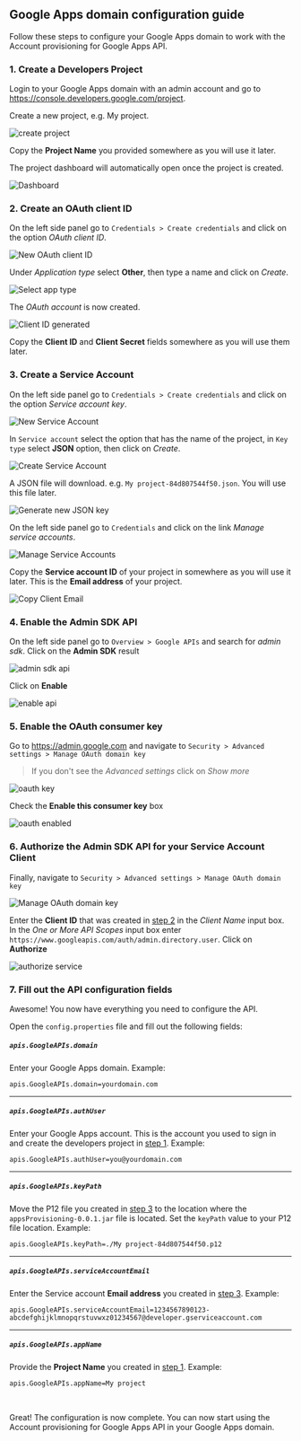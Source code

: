 ## Google Apps domain configuration guide

Follow these steps to configure your Google Apps domain to work with the Account provisioning for Google Apps API.

### 1. Create a Developers Project

Login to your Google Apps domain with an admin account and go to https://console.developers.google.com/project.

Create a new project, e.g. My project.

![create project][createProject]

Copy the **Project Name** you provided somewhere as you will use it later.

The project dashboard will automatically open once the project is created.

![Dashboard][dash]

### 2. Create an OAuth client ID

On the left side panel go to `Credentials > Create credentials` and click on the option *OAuth client ID*.

![New OAuth client ID][cred]

Under *Application type* select **Other**, then type a name and click on *Create*.

![Select app type][appTypeOther]

The *OAuth account* is now created.

![Client ID generated][clientID]

Copy the **Client ID** and **Client Secret** fields somewhere as you will use them later.

### 3. Create a Service Account

On the left side panel go to `Credentials > Create credentials` and click on the option *Service account key*.

![New Service Account][serviceAccount]

In `Service account` select the option that has the name of the project, in `Key type` select **JSON** option, then click on *Create*.

![Create Service Account][createServiceAccount]

A JSON file will download. e.g. `My project-84d807544f50.json`. You will use this file later.

![Generate new JSON key][serviceAccountData]

On the left side panel go to `Credentials` and click on the link *Manage service accounts*.

![Manage Service Accounts][manageServiceAccounts]

Copy the **Service account ID** of your project in somewhere as you will use it later. This is the **Email address** of your project.

![Copy Client Email][getClientEmail]

### 4. Enable the Admin SDK API

On the left side panel go to `Overview > Google APIs` and search for *admin sdk*. Click on the **Admin SDK** result

![admin sdk api][adminsdkapi]

Click on **Enable**

![enable api][enableapi]

### 5. Enable the OAuth consumer key

Go to https://admin.google.com and navigate to `Security > Advanced settings > Manage OAuth domain key`

> If you don't see the *Advanced settings* click on *Show more*

![oauth key][oauthkey]

Check the **Enable this consumer key** box

![oauth enabled][oauthset]

### 6. Authorize the Admin SDK API for your Service Account Client

Finally, navigate to `Security > Advanced settings > Manage OAuth domain key`

![Manage OAuth domain key][manageclient]

Enter the **Client ID** that was created in [step 2][step2] in the *Client Name* input box. In the *One or More API Scopes* input box enter `https://www.googleapis.com/auth/admin.directory.user`. Click on **Authorize**

![authorize service][authorizeservice]

### 7. Fill out the API configuration fields

Awesome! You now have everything you need to configure the API.

Open the `config.properties` file and fill out the following fields:


##### `apis.GoogleAPIs.domain`
Enter your Google Apps domain. Example:
```properties
apis.GoogleAPIs.domain=yourdomain.com
```

-------------

##### `apis.GoogleAPIs.authUser`
Enter your Google Apps account. This is the account you used to sign in and create the developers project in [step 1][step1]. Example:
```properties
apis.GoogleAPIs.authUser=you@yourdomain.com
```

-------------

##### `apis.GoogleAPIs.keyPath`
Move the P12 file you created in [step 3][step3] to the location where the `appsProvisioning-0.0.1.jar` file is located. Set the `keyPath` value to your P12 file location. Example:
```properties
apis.GoogleAPIs.keyPath=./My project-84d807544f50.p12
```

-------------

##### `apis.GoogleAPIs.serviceAccountEmail`
Enter the Service account **Email address** you created in [step 3][step3]. Example: 
```properties
apis.GoogleAPIs.serviceAccountEmail=1234567890123-abcdefghijklmnopqrstuvwxz01234567@developer.gserviceaccount.com
```

-------------

##### `apis.GoogleAPIs.appName`
Provide the **Project Name** you created in [step 1][step1]. Example:

```properties
apis.GoogleAPIs.appName=My project
```

<br/>

Great! The configuration is now complete. You can now start using the Account provisioning for Google Apps API in your Google Apps domain.

[step1]: #1-create-a-developers-project
[step2]: #2-create-an-oauth-client-id
[step3]: #3-create-a-service-account
[authorizeservice]: https://hallowed-scene-147511.appspot.com/public/authorizeservice.png
[serviceAccountData]: https://hallowed-scene-147511.appspot.com/public/serviceAccountData.png
[manageclient]: https://hallowed-scene-147511.appspot.com/public/manageclient.png
[oauthset]: https://hallowed-scene-147511.appspot.com/public/oauthset.png
[oauthkey]: https://hallowed-scene-147511.appspot.com/public/oauthkey.png
[enableapi]: https://hallowed-scene-147511.appspot.com/public/enableapi.png
[adminsdkapi]: https://hallowed-scene-147511.appspot.com/public/adminsdkapi.png
[serviceAccount]: https://hallowed-scene-147511.appspot.com/public/serviceAccount.png
[clientID]: https://hallowed-scene-147511.appspot.com/public/clientID.png
[dash]: https://hallowed-scene-147511.appspot.com/public/dash.png
[cred]: https://hallowed-scene-147511.appspot.com/public/cred.png
[createProject]: https://hallowed-scene-147511.appspot.com/public/createProject.png
[appTypeOther]: https://hallowed-scene-147511.appspot.com/public/appTypeOther.png
[createServiceAccount]: https://hallowed-scene-147511.appspot.com/public/createServiceAccount.png
[manageServiceAccounts]: https://hallowed-scene-147511.appspot.com/public/manageServiceAccounts.png
[getClientEmail]: https://hallowed-scene-147511.appspot.com/public/getClientEmail.png
